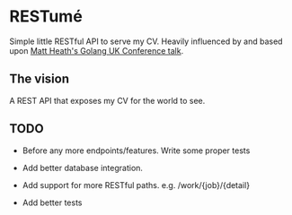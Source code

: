 # RESTumé
Simple little RESTful API to serve my CV.
Heavily influenced by and based upon [Matt Heath's Golang UK Conference talk](https://www.youtube.com/watch?v=cFJkLfujOts).

## The vision
A REST API that exposes my CV for the world to see.

## TODO
- Before any more endpoints/features. Write some proper tests


- Add better database integration.
- Add support for more RESTful paths. e.g. /work/{job}/{detail}
- Add better tests